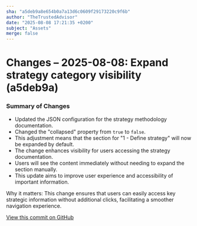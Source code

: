 ```yaml
---
sha: "a5deb9a8e654b0a7a13d6c0609f29173220c9f6b"
author: "TheTrustedAdvisor"
date: "2025-08-08 17:21:35 +0200"
subject: "Assets"
merge: false
---
```


# Changes – 2025-08-08: Expand strategy category visibility (a5deb9a)

### Summary of Changes

- Updated the JSON configuration for the strategy methodology documentation.
- Changed the "collapsed" property from `true` to `false`.
- This adjustment means that the section for "1 - Define strategy" will now be expanded by default.
- The change enhances visibility for users accessing the strategy documentation.
- Users will see the content immediately without needing to expand the section manually.
- This update aims to improve user experience and accessibility of important information.

Why it matters: This change ensures that users can easily access key strategic information without additional clicks, facilitating a smoother navigation experience.

[View this commit on GitHub](https://github.com/TheTrustedAdvisor/FabricAdoptionFramework/commit/a5deb9a8e654b0a7a13d6c0609f29173220c9f6b)

